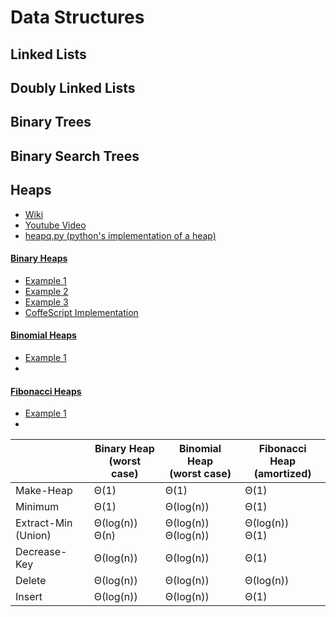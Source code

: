 Data Structures
===============

Linked Lists
------------

Doubly Linked Lists
-------------------

Binary Trees
------------

Binary Search Trees
-------------------

Heaps
-----
 - [Wiki](https://www.wikiwand.com/en/Heap_(data_structure))
 - [Youtube Video](https://www.youtube.com/watch?v=q7R_upR81FU)
 - [heapq.py (python's implementation of a heap)](https://docs.python.org/2/library/heapq.html#heapq.heappush)


#### [Binary Heaps](https://www.wikiwand.com/en/Binary_heap)
 - [Example 1](https://github.com/Tyriar/js-binary-heap/blob/master/index.js)
 - [Example 2](https://codetype.wordpress.com/2012/08/29/cracking-the-coding-interview-javascript-minmax-binary-heap/)
 - [Example 3](http://eloquentjavascript.net/1st_edition/appendix2.html)
 - [CoffeScript Implementation](https://github.com/qiao/heap.js)

#### [Binomial Heaps](https://www.wikiwand.com/en/Binomial_heap)
 - [Example 1](https://github.com/Tyriar/js-binomial-heap/blob/master/index.js)
 - 

#### [Fibonacci Heaps](https://www.wikiwand.com/en/Fibonacci_heap)
 - [Example 1](https://github.com/Tyriar/js-fibonacci-heap/blob/master/index.js)
 - 

|                          | Binary Heap <br> **(worst case)**  | Binomial Heap <br> **(worst case)** | Fibonacci Heap <br> **(amortized)** |
| ------------------------ | ------------------- | ------------------------ | ------------------- |
| Make-Heap                | Θ(1)                | Θ(1)                     | Θ(1)                |
| Minimum                  | Θ(1)                | Θ(log(n))                | Θ(1)                |
| Extract-Min <br> (Union) | Θ(log(n)) <br> Θ(n) | Θ(log(n)) <br> Θ(log(n)) | Θ(log(n)) <br> Θ(1) |
| Decrease-Key             | Θ(log(n))           | Θ(log(n))                | Θ(1)                |
| Delete                   | Θ(log(n))           | Θ(log(n))                | Θ(log(n))           |
| Insert                   | Θ(log(n))           | Θ(log(n))                | Θ(1)                |
